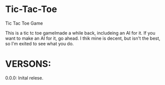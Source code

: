 # Tic-Tac-Toe
Tic Tac Toe Game

This is a tic tc toe gameImade a while back, includeing an AI for it.
If you want to make an AI for it, go ahead. I thik mine is decent, but isn't the best, so I'm exited to see what you do.

# VERSONS:
0.0.0: Inital relese.
